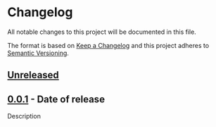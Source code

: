 # Changelog

All notable changes to this project will be documented in this file.

The format is based on [Keep a Changelog](http://keepachangelog.com/en/1.0.0/) and this project
adheres to [Semantic Versioning](http://semver.org/spec/v2.0.0.html).


## [Unreleased]


## [0.0.1] - Date of release
Description


[Unreleased]: https://github.com/jmlopez-rod/git-central/compare/0.0.1...HEAD
[0.0.1]: https://github.com/jmlopez-rod/git-central/compare/<hash/tag>...0.0.1
